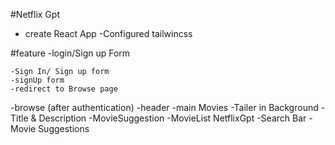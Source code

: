 #Netflix Gpt
- create React App
-Configured tailwincss

#feature
-login/Sign up Form 

    -Sign In/ Sign up form
    -signUp form
    -redirect to Browse page
-browse (after authentication)
    -header
    -main Movies
        -Tailer in Background
        -Title & Description
        -MovieSuggestion
            -MovieList
NetflixGpt
    -Search Bar
    -Movie Suggestions
